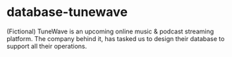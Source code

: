 # database-tunewave
(Fictional) TuneWave is an upcoming online music &amp; podcast streaming platform. The company behind it, has tasked us to design their database to support all their operations. 
